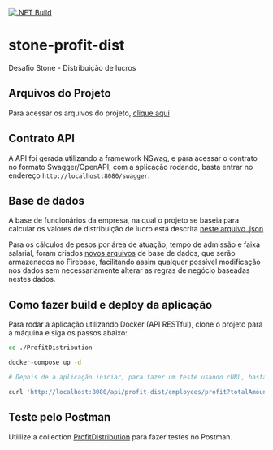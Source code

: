 [![.NET Build](https://github.com/artursbm/stone-profit-dist/actions/workflows/dotnet.yml/badge.svg?branch=main)](https://github.com/artursbm/stone-profit-dist/actions/workflows/dotnet.yml)

# stone-profit-dist
Desafio Stone - Distribuição de lucros

## Arquivos do Projeto
Para acessar os arquivos do projeto, [clique aqui](./Profit-Distribution)

## Contrato API
A API foi gerada utilizando a framework NSwag, e para acessar o contrato no formato Swagger/OpenAPI, com a aplicação rodando, basta entrar no endereço `http://localhost:8080/swagger`.

## Base de dados
A base de funcionários da empresa, na qual o projeto se baseia para calcular os valores de distribuição de lucro está descrita [neste arquivo .json](./database-jsons/employees.json)

Para os cálculos de pesos por área de atuação, tempo de admissão e faixa salarial, foram criados [novos arquivos](./database-jsons) de base de dados, que serão armazenados no Firebase, facilitando assim qualquer possível modificação nos dados sem necessariamente alterar as regras de negócio baseadas nestes dados.

## Como fazer build e deploy da aplicação
Para rodar a aplicação utilizando Docker (API RESTful), clone o projeto para a máquina e siga os passos abaixo:

```sh
cd ./ProfitDistribution
```    
```sh
docker-compose up -d
```
```sh
# Depois de a aplicação iniciar, para fazer um teste usando cURL, basta digitar, por exemplo:

curl 'http://localhost:8080/api/profit-dist/employees/profit?totalAmount=500000' 

```
## Teste pelo Postman
Utiilize a collection [ProfitDistribution](./Postman/collection.json) para fazer testes no Postman.
